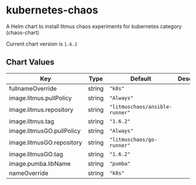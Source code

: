 kubernetes-chaos
================
A Helm chart to install litmus chaos experiments for kubernetes category (chaos-chart)

Current chart version is `1.6.2`





## Chart Values

| Key | Type | Default | Description |
|-----|------|---------|-------------|
| fullnameOverride | string | `"k8s"` |  |
| image.litmus.pullPolicy | string | `"Always"` |  |
| image.litmus.repository | string | `"litmuschaos/ansible-runner"` |  |
| image.litmus.tag | string | `"1.6.2"` |  |
| image.litmusGO.pullPolicy | string | `"Always"` |  |
| image.litmusGO.repository | string | `"litmuschaos/go-runner"` |  |
| image.litmusGO.tag | string | `"1.6.2"` |  |
| image.pumba.libName | string | `"pumba"` |  |
| nameOverride | string | `"k8s"` |  |
